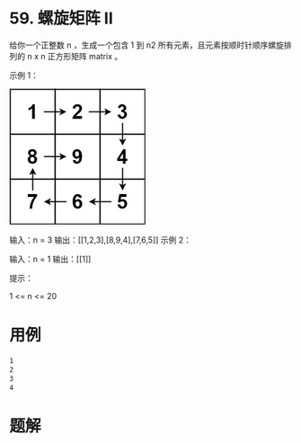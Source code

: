 # 59. 螺旋矩阵 II
给你一个正整数 n ，生成一个包含 1 到 n2 所有元素，且元素按顺时针顺序螺旋排列的 n x n 正方形矩阵 matrix 。

示例 1：

![](./q59_1.jpg)

输入：n = 3
输出：[[1,2,3],[8,9,4],[7,6,5]]
示例 2：

输入：n = 1
输出：[[1]]
 
提示：

1 <= n <= 20

# 用例
```
1
2
3
4
```

# 题解


